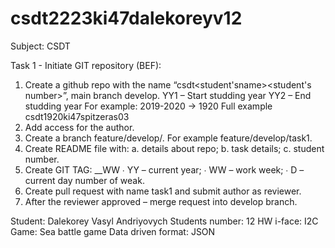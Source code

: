 # csdt2223ki47dalekoreyv12
Subject: CSDT

Task 1 - Initiate GIT repository (BEF):
  1. Create a github repo with the name “csdt<YY1YY2><group><student'sname><student's number>”, main branch develop.
    YY1 – Start studding year
    YY2 – End studding year
    For example: 2019-2020 -> 1920
    Full example csdt1920ki47spitzeras03
  2. Add access for the author.
  3. Create a branch feature/develop/<task number>. For example
    feature/develop/task1.
  4. Create README file with:
    a. details about repo;
    b. task details;
    c. student number.
  5. Create GIT TAG: <PROJECT NAME>_<VERSION>_WW<YYWWD>
    ∙ YY – current year;
    ∙ WW – work week;
    ∙ D – current day number of weak.
  6. Create pull request with name task1 and submit author as reviewer.
  7. After the reviewer approved – merge request into develop branch.

Student:            Dalekorey Vasyl Andriyovych
Students number:    12
HW i-face:          I2C
Game:               Sea battle game
Data driven format: JSON

